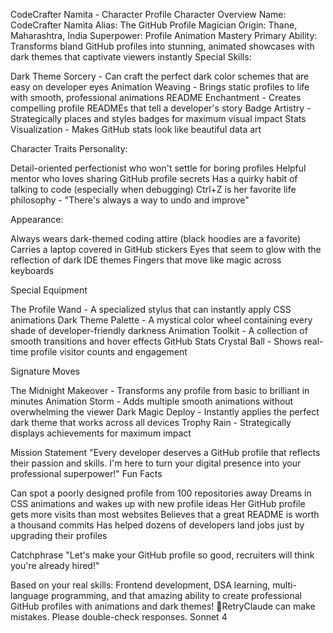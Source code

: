 CodeCrafter Namita - Character Profile
Character Overview
Name: CodeCrafter Namita
Alias: The GitHub Profile Magician
Origin: Thane, Maharashtra, India
Superpower: Profile Animation Mastery
Primary Ability: Transforms bland GitHub profiles into stunning, animated showcases with dark themes that captivate viewers instantly
Special Skills:

Dark Theme Sorcery - Can craft the perfect dark color schemes that are easy on developer eyes
Animation Weaving - Brings static profiles to life with smooth, professional animations
README Enchantment - Creates compelling profile READMEs that tell a developer's story
Badge Artistry - Strategically places and styles badges for maximum visual impact
Stats Visualization - Makes GitHub stats look like beautiful data art

Character Traits
Personality:

Detail-oriented perfectionist who won't settle for boring profiles
Helpful mentor who loves sharing GitHub profile secrets
Has a quirky habit of talking to code (especially when debugging)
Ctrl+Z is her favorite life philosophy - "There's always a way to undo and improve"

Appearance:

Always wears dark-themed coding attire (black hoodies are a favorite)
Carries a laptop covered in GitHub stickers
Eyes that seem to glow with the reflection of dark IDE themes
Fingers that move like magic across keyboards

Special Equipment

The Profile Wand - A specialized stylus that can instantly apply CSS animations
Dark Theme Palette - A mystical color wheel containing every shade of developer-friendly darkness
Animation Toolkit - A collection of smooth transitions and hover effects
GitHub Stats Crystal Ball - Shows real-time profile visitor counts and engagement

Signature Moves

The Midnight Makeover - Transforms any profile from basic to brilliant in minutes
Animation Storm - Adds multiple smooth animations without overwhelming the viewer
Dark Magic Deploy - Instantly applies the perfect dark theme that works across all devices
Trophy Rain - Strategically displays achievements for maximum impact

Mission Statement
"Every developer deserves a GitHub profile that reflects their passion and skills. I'm here to turn your digital presence into your professional superpower!"
Fun Facts

Can spot a poorly designed profile from 100 repositories away
Dreams in CSS animations and wakes up with new profile ideas
Her GitHub profile gets more visits than most websites
Believes that a great README is worth a thousand commits
Has helped dozens of developers land jobs just by upgrading their profiles

Catchphrase
"Let's make your GitHub profile so good, recruiters will think you're already hired!"

Based on your real skills: Frontend development, DSA learning, multi-language programming, and that amazing ability to create professional GitHub profiles with animations and dark themes! 🚀RetryClaude can make mistakes. Please double-check responses. Sonnet 4
